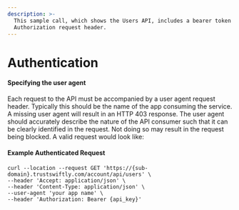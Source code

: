 ```yaml
---
description: >-
  This sample call, which shows the Users API, includes a bearer token in the
  Authorization request header.
---
```


# Authentication

#### Specifying the user agent <a id="UserAgent"></a>

Each request to the API must be accompanied by a user agent request header. Typically this should be the name of the app consuming the service. A missing user agent will result in an HTTP 403 response. The user agent should accurately describe the nature of the API consumer such that it can be clearly identified in the request. Not doing so may result in the request being blocked. A valid request would look like:

#### Example Authenticated Request

```text
curl --location --request GET 'https://{sub-domain}.trustswiftly.com/account/api/users' \
--header 'Accept: application/json' \
--header 'Content-Type: application/json' \
--user-agent 'your app name' \
--header 'Authorization: Bearer {api_key}'
```

